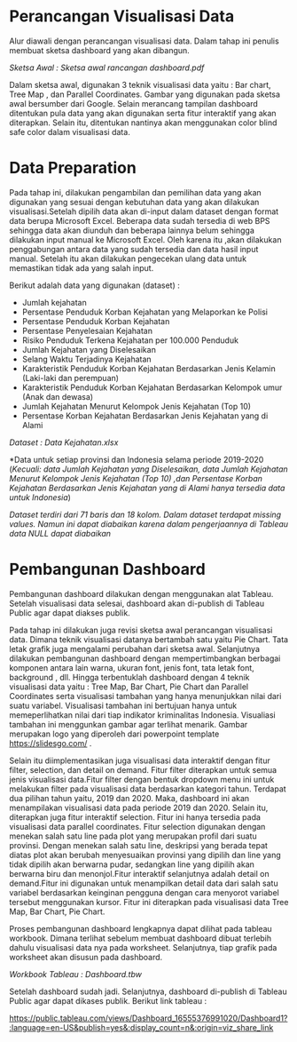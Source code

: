# Perancangan Visualisasi Data  
 Alur diawali dengan perancangan visualisasi data. Dalam tahap ini penulis membuat sketsa dashboard yang akan dibangun. 
 
 *Sketsa Awal : Sketsa awal rancangan dashboard.pdf*
 
 Dalam sketsa awal, digunakan 3 teknik visualisasi data yaitu : Bar chart, Tree Map , dan Parallel Coordinates. Gambar yang digunakan pada sketsa awal bersumber dari Google. Selain merancang tampilan dashboard ditentukan pula data yang akan digunakan serta fitur interaktif yang akan diterapkan. Selain itu, ditentukan nantinya akan menggunakan color blind safe color dalam visualisasi data.
 
# Data Preparation
  Pada tahap ini, dilakukan pengambilan dan pemilihan data yang akan digunakan yang sesuai dengan kebutuhan data yang akan dilakukan visualisasi.Setelah dipilih data akan di-input dalam dataset dengan format data berupa Microsoft Excel. Beberapa data sudah tersedia di web BPS sehingga data akan diunduh dan beberapa lainnya belum sehingga dilakukan input manual ke Microsoft Excel. Oleh karena itu ,akan dilakukan penggabungan antara data yang sudah tersedia dan data hasil input manual. Setelah itu akan dilakukan pengecekan ulang data untuk memastikan tidak ada yang salah input.

Berikut adalah data yang digunakan (dataset) :

+ Jumlah kejahatan
+	Persentase Penduduk Korban Kejahatan yang Melaporkan ke Polisi
+	Persentase Penduduk Korban Kejahatan
+	Persentase Penyelesaian Kejahatan
+	Risiko Penduduk Terkena Kejahatan per 100.000 Penduduk
+	Jumlah Kejahatan yang Diselesaikan
+	Selang Waktu Terjadinya Kejahatan
+	Karakteristik Penduduk Korban Kejahatan Berdasarkan Jenis Kelamin (Laki-laki dan perempuan)
+	Karakteristik Penduduk Korban Kejahatan Berdasarkan Kelompok umur (Anak dan dewasa)
+	Jumlah Kejahatan Menurut Kelompok Jenis Kejahatan (Top 10)
+	Persentase Korban Kejahatan Berdasarkan Jenis Kejahatan yang di Alami

*Dataset : Data Kejahatan.xlsx*

*Data untuk setiap provinsi dan Indonesia selama periode 2019-2020 (_Kecuali: data Jumlah Kejahatan yang Diselesaikan, data Jumlah Kejahatan Menurut Kelompok Jenis Kejahatan (Top 10) ,dan Persentase Korban Kejahatan Berdasarkan Jenis Kejahatan yang di Alami hanya tersedia data untuk Indonesia_)

_Dataset terdiri dari 71 baris dan 18 kolom. Dalam dataset terdapat missing values. Namun ini dapat diabaikan karena dalam pengerjaannya di Tableau data NULL dapat diabaikan_

# Pembangunan Dashboard
  Pembangunan dashboard dilakukan dengan menggunakan alat Tableau. Setelah visualisasi data selesai, dashboard akan di-publish di Tableau Public agar dapat diakses publik. 
  
  Pada tahap ini dilakukan juga revisi sketsa awal perancangan visualisasi data. Dimana teknik visualisasi datanya bertambah satu yaitu Pie Chart. Tata letak grafik juga mengalami perubahan dari sketsa awal. Selanjutnya dilakukan pembangunan dashboard dengan mempertimbangkan berbagai komponen antara lain warna, ukuran font, jenis font, tata letak font, background , dll. Hingga terbentuklah dashboard dengan 4 teknik visualisasi data yaitu : Tree Map, Bar Chart, Pie Chart dan Parallel Coordinates serta visualisasi tambahan yang hanya menunjukkan nilai dari suatu variabel. Visualisasi tambahan ini bertujuan hanya untuk memeperlihatkan nilai dari tiap indikator kriminalitas Indonesia. Visualiasi tambahan ini menggunkan gambar agar terlihat menarik. Gambar merupakan logo yang diperoleh dari powerpoint template https://slidesgo.com/ .
  
  Selain itu diimplementasikan juga visualisasi data interaktif dengan fitur filter, selection, dan detail on demand. Fitur filter diterapkan untuk semua jenis visualisasi data.Fitur filter dengan bentuk dropdown menu ini untuk melakukan filter pada visualisasi data berdasarkan kategori tahun. Terdapat dua pilihan tahun yaitu, 2019 dan 2020. Maka, dashboard ini akan menampilakan visualisasi data pada periode 2019 dan 2020. Selain itu, diterapkan juga fitur interaktif selection. Fitur ini hanya tersedia pada visualisasi data parallel coordinates. Fitur selection digunakan dengan menekan salah satu line pada plot yang merupakan profil dari suatu provinsi. Dengan menekan salah satu line, deskripsi yang berada tepat diatas plot akan berubah menyesuaikan provinsi yang dipilih dan line  yang tidak dipilih akan berwarna pudar, sedangkan line yang dipilih akan berwarna biru dan menonjol.Fitur interaktif selanjutnya adalah detail on demand.Fitur ini digunakan untuk menampilkan detail data dari salah satu variabel berdasarkan keinginan pengguna dengan cara menyorot variabel tersebut menggunakan kursor. Fitur ini diterapkan  pada visualisasi data Tree Map, Bar Chart, Pie Chart.
  
  Proses pembangunan dashboard lengkapnya dapat dilihat pada tableau workbook. Dimana terlihat sebelum membuat dashboard dibuat terlebih dahulu visualisasi data nya pada worksheet. Selanjutnya, tiap grafik pada worksheet akan disusun pada dashboard.

*Workbook Tableau : Dashboard.tbw*

  Setelah dashboard sudah jadi. Selanjutnya, dashboard di-publish di Tableau Public agar dapat dikases publik. Berikut link tableau :
 
https://public.tableau.com/views/Dashboard_16555376991020/Dashboard1?:language=en-US&publish=yes&:display_count=n&:origin=viz_share_link

